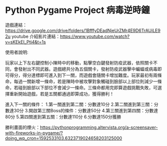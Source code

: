 # Python Pygame Project 病毒逆時鐘

遊戲連結：https://drive.google.com/drive/folders/1BfffyDEadNjeUrZMr4E9D6TrAUiLE92u
youtube 介紹影片連結：https://www.youtube.com/watch?v=sKEkEI_Ptj4&t=1s


使用者說明:

玩家以上下左右鍵控制小陳時中的移動，點擊空白鍵發射防疫武器，依照關卡不同，會發射出不同武器。遊戲總共分為五個關卡，發射防疫武器擊中蝙蝠或病毒即可得分，得分達標即可進入到下一關，而遊戲會隨關卡增加難度。玩家最初有兩條命，每過一關新增一條命，若是陳時中被攻擊對象觸碰到臉部以上部位則減少一條命，若碰到臉部以下部位不會減少一條命。三條命都用完即算遊戲挑戰失敗，可選擇重新開始遊戲，若是五關都通過即算成功，獲得勝利！

進入下一關的條件：
1.第一關進到第二關：分數達10分
2.第二關進到第三關：分數達30分 
3.開啟第三關Boss的條件：分數達50分
4.第三關進到第四關：分數達80分
5.第四關進到第五關：分數達110分
6.分數達150分獲勝


勝利畫面的煙火：https://pythonprogramming.altervista.org/a-screensaver-with-fireworks-in-pygame/?doing_wp_cron=1592533103.6323719024658203125000
